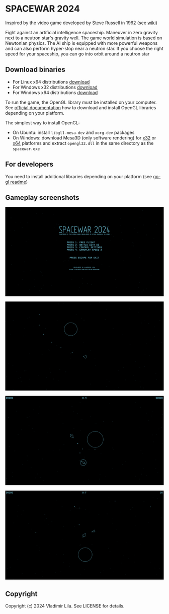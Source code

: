 
# SPACEWAR 2024
Inspired by the video game developed by Steve Russell in 1962 (see [wiki](https://en.wikipedia.org/wiki/Spacewar!))

Fight against an artificial intelligence spaceship. Maneuver in zero gravity next to a neutron star's gravity well. The game world simulation is based on Newtonian physics. The AI ship is equipped with more powerful weapons and can also perform hyper-stop near a neutron star. If you choose the right speed for your spaceship, you can go into orbit around a neutron star

## Download binaries
- For Linux x64 distributions [download](https://github.com/vblila/go-spacewar/raw/master/bin/linux64/spacewar)
- For Windows x32 distributions [download](https://github.com/vblila/go-spacewar/raw/master/bin/win32/spacewar.exe)
- For Windows x64 distributions [download](https://github.com/vblila/go-spacewar/raw/master/bin/win64/spacewar.exe)

To run the game, the OpenGL library must be installed on your computer. See [official documentation](https://www.khronos.org/opengl/wiki/Getting_Started#Downloading_OpenGL) how to download and install OpenGL libraries depending on your platform.

The simplest way to install OpenGL:
- On Ubuntu: install `libgl1-mesa-dev` and `xorg-dev` packages
- On Windows: download Mesa3D (only software rendering) for [x32](https://github.com/vblila/go-spacewar/raw/master/bin/win32/opengl32.dll.zip) or [x64](https://github.com/vblila/go-spacewar/raw/master/bin/win64/opengl32.dll.zip) platforms and extract `opengl32.dll` in the same directory as the `spacewar.exe` 

## For developers
You need to install additional libraries depending on your platform (see [go-gl readme](https://github.com/go-gl/glfw/blob/master/README.md))

## Gameplay screenshots

![main menu](screenshots/main-menu.png)

![gameplay-1](screenshots/gameplay-1.png)

![gameplay-2](screenshots/gameplay-2.png)

![gameplay-3](screenshots/gameplay-3.png)

## Copyright
Copyright (c) 2024 Vladimir Lila. See LICENSE for details.